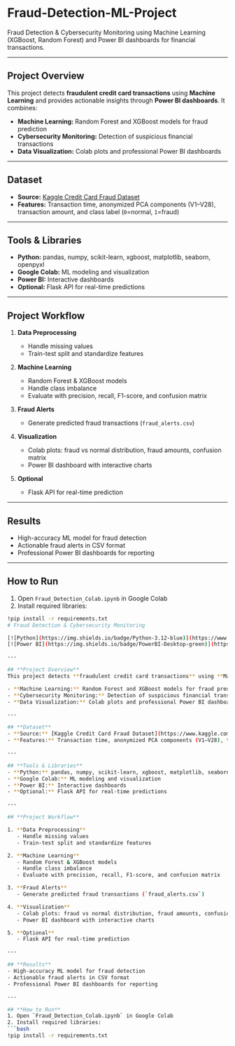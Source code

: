 # Fraud-Detection-ML-Project
Fraud Detection &amp; Cybersecurity Monitoring using Machine Learning (XGBoost, Random Forest) and Power BI dashboards for financial transactions.

---

## **Project Overview**
This project detects **fraudulent credit card transactions** using **Machine Learning** and provides actionable insights through **Power BI dashboards**. It combines:

- **Machine Learning:** Random Forest and XGBoost models for fraud prediction  
- **Cybersecurity Monitoring:** Detection of suspicious financial transactions  
- **Data Visualization:** Colab plots and professional Power BI dashboards  

---

## **Dataset**
- **Source:** [Kaggle Credit Card Fraud Dataset](https://www.kaggle.com/mlg-ulb/creditcardfraud)  
- **Features:** Transaction time, anonymized PCA components (V1–V28), transaction amount, and class label (`0`=normal, `1`=fraud)  

---

## **Tools & Libraries**
- **Python:** pandas, numpy, scikit-learn, xgboost, matplotlib, seaborn, openpyxl  
- **Google Colab:** ML modeling and visualization  
- **Power BI:** Interactive dashboards
- **Optional:** Flask API for real-time predictions  
---

## **Project Workflow**

1. **Data Preprocessing**
   - Handle missing values  
   - Train-test split and standardize features  

2. **Machine Learning**
   - Random Forest & XGBoost models  
   - Handle class imbalance  
   - Evaluate with precision, recall, F1-score, and confusion matrix  

3. **Fraud Alerts**
   - Generate predicted fraud transactions (`fraud_alerts.csv`)  

4. **Visualization**
   - Colab plots: fraud vs normal distribution, fraud amounts, confusion matrix  
   - Power BI dashboard with interactive charts  

5. **Optional**
   - Flask API for real-time prediction  

---

## **Results**
- High-accuracy ML model for fraud detection  
- Actionable fraud alerts in CSV format  
- Professional Power BI dashboards for reporting  

---

## **How to Run**
1. Open `Fraud_Detection_Colab.ipynb` in Google Colab  
2. Install required libraries:
```bash
!pip install -r requirements.txt
# Fraud Detection & Cybersecurity Monitoring

[![Python](https://img.shields.io/badge/Python-3.12-blue)](https://www.python.org/)
[![Power BI](https://img.shields.io/badge/PowerBI-Desktop-green)](https://powerbi.microsoft.com/)

---

## **Project Overview**
This project detects **fraudulent credit card transactions** using **Machine Learning** and provides actionable insights through **Power BI dashboards**. It combines:

- **Machine Learning:** Random Forest and XGBoost models for fraud prediction  
- **Cybersecurity Monitoring:** Detection of suspicious financial transactions  
- **Data Visualization:** Colab plots and professional Power BI dashboards  

---

## **Dataset**
- **Source:** [Kaggle Credit Card Fraud Dataset](https://www.kaggle.com/mlg-ulb/creditcardfraud)  
- **Features:** Transaction time, anonymized PCA components (V1–V28), transaction amount, and class label (`0`=normal, `1`=fraud)  

---

## **Tools & Libraries**
- **Python:** pandas, numpy, scikit-learn, xgboost, matplotlib, seaborn, openpyxl  
- **Google Colab:** ML modeling and visualization  
- **Power BI:** Interactive dashboards  
- **Optional:** Flask API for real-time predictions  

---

## **Project Workflow**

1. **Data Preprocessing**
   - Handle missing values  
   - Train-test split and standardize features  

2. **Machine Learning**
   - Random Forest & XGBoost models  
   - Handle class imbalance  
   - Evaluate with precision, recall, F1-score, and confusion matrix  

3. **Fraud Alerts**
   - Generate predicted fraud transactions (`fraud_alerts.csv`)  

4. **Visualization**
   - Colab plots: fraud vs normal distribution, fraud amounts, confusion matrix  
   - Power BI dashboard with interactive charts  

5. **Optional**
   - Flask API for real-time prediction  

---

## **Results**
- High-accuracy ML model for fraud detection  
- Actionable fraud alerts in CSV format  
- Professional Power BI dashboards for reporting  

---

## **How to Run**
1. Open `Fraud_Detection_Colab.ipynb` in Google Colab  
2. Install required libraries:
```bash
!pip install -r requirements.txt

